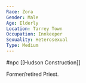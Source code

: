```yaml
---
Race: Zora
Gender: Male
Age: Elderly
Location: Tarrey Town
Occupation: Innkeeper
Sexuality: Heterosexual
Type: Medium
---
```

#npc [[Hudson Construction]]

Former/retired Priest.
